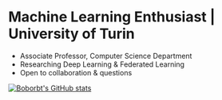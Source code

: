 # Machine Learning Enthusiast | University of Turin

- Associate Professor, Computer Science Department
- Researching Deep Learning & Federated Learning
- Open to collaboration & questions

[![Boborbt's GitHub stats](https://github-readme-stats.vercel.app/api?username=boborbt)](https://github.com/anuraghazra/github-readme-stats)
